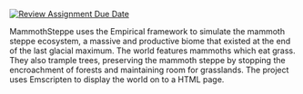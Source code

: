 [![Review Assignment Due Date](https://classroom.github.com/assets/deadline-readme-button-22041afd0340ce965d47ae6ef1cefeee28c7c493a6346c4f15d667ab976d596c.svg)](https://classroom.github.com/a/-GCLf3vW)

MammothSteppe uses the Empirical framework to simulate the mammoth steppe ecosystem, a massive and productive biome that existed at the end of the last glacial maximum. The world features mammoths which eat grass. They also trample trees, preserving the mammoth steppe by stopping the encroachment of forests and maintaining room for grasslands. The project uses Emscripten to display the world on to a HTML page.
